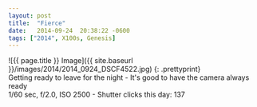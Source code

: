 ```yaml
---
layout: post
title:  "Fierce"
date:   2014-09-24  20:38:22 -0600
tags: ["2014", X100s, Genesis]
---
```

![{{ page.title }} Image]({{ site.baseurl }}/images/2014/2014_0924_DSCF4522.jpg)
{: .prettyprint}  
Getting ready to leave for the night - It's good to have the camera always ready  
1/60 sec, f/2.0, ISO 2500 - Shutter clicks this day: 137